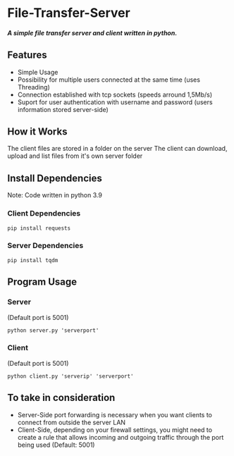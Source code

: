# File-Transfer-Server
##### A simple file transfer server and client written in python.

## Features
* Simple Usage  
* Possibility for multiple users connected at the same time (uses Threading)  
* Connection established with tcp sockets (speeds arround 1,5Mb/s)  
* Suport for user authentication with username and password (users information stored server-side)  

## How it Works
The client files are stored in a folder on the server
The client can download, upload and list files from it's own server folder 

## Install Dependencies
Note: Code written in python 3.9

### Client Dependencies
```
pip install requests
```

### Server Dependencies
```
pip install tqdm
```

## Program Usage

### Server
(Default port is 5001)

```
python server.py 'serverport'
```

### Client
(Default port is 5001)

```
python client.py 'serverip' 'serverport'
```

## To take in consideration
* Server-Side port forwarding is necessary when you want clients to connect from outside the server LAN  
* Client-Side, depending on your firewall settings, you might need to create a rule that allows incoming and outgoing traffic through the port being used (Default: 5001)
